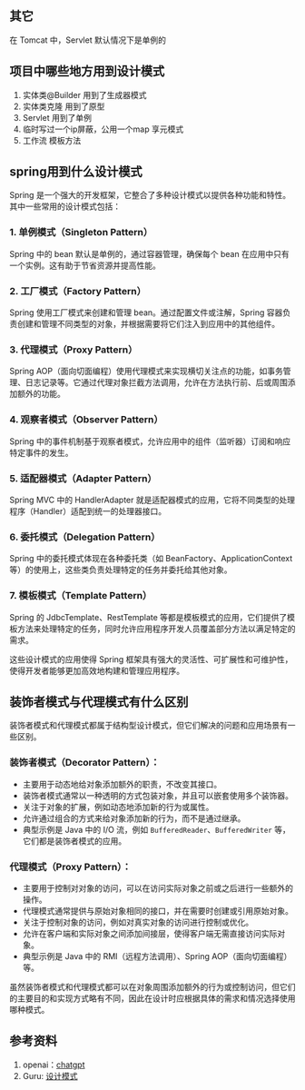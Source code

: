 ## 其它
在 Tomcat 中，Servlet 默认情况下是单例的

## 项目中哪些地方用到设计模式
1. 实体类@Builder 用到了生成器模式
2. 实体类克隆 用到了原型
3. Servlet 用到了单例
4. 临时写过一个ip屏蔽，公用一个map 享元模式
5. 工作流 模板方法

## spring用到什么设计模式
Spring 是一个强大的开发框架，它整合了多种设计模式以提供各种功能和特性。其中一些常用的设计模式包括：

### 1. 单例模式（Singleton Pattern）
Spring 中的 bean 默认是单例的，通过容器管理，确保每个 bean 在应用中只有一个实例。这有助于节省资源并提高性能。

### 2. 工厂模式（Factory Pattern）
Spring 使用工厂模式来创建和管理 bean。通过配置文件或注解，Spring 容器负责创建和管理不同类型的对象，并根据需要将它们注入到应用中的其他组件。

### 3. 代理模式（Proxy Pattern）
Spring AOP（面向切面编程）使用代理模式来实现横切关注点的功能，如事务管理、日志记录等。它通过代理对象拦截方法调用，允许在方法执行前、后或周围添加额外的功能。

### 4. 观察者模式（Observer Pattern）
Spring 中的事件机制基于观察者模式，允许应用中的组件（监听器）订阅和响应特定事件的发生。

### 5. 适配器模式（Adapter Pattern）
Spring MVC 中的 HandlerAdapter 就是适配器模式的应用，它将不同类型的处理程序（Handler）适配到统一的处理器接口。

### 6. 委托模式（Delegation Pattern）
Spring 中的委托模式体现在各种委托类（如 BeanFactory、ApplicationContext 等）的使用上，这些类负责处理特定的任务并委托给其他对象。

### 7. 模板模式（Template Pattern）
Spring 的 JdbcTemplate、RestTemplate 等都是模板模式的应用，它们提供了模板方法来处理特定的任务，同时允许应用程序开发人员覆盖部分方法以满足特定的需求。

这些设计模式的应用使得 Spring 框架具有强大的灵活性、可扩展性和可维护性，使得开发者能够更加高效地构建和管理应用程序。


## 装饰者模式与代理模式有什么区别
装饰者模式和代理模式都属于结构型设计模式，但它们解决的问题和应用场景有一些区别。

### 装饰者模式（Decorator Pattern）：
- 主要用于动态地给对象添加额外的职责，不改变其接口。
- 装饰者模式通常以一种透明的方式包装对象，并且可以嵌套使用多个装饰器。
- 关注于对象的扩展，例如动态地添加新的行为或属性。
- 允许通过组合的方式来给对象添加新的行为，而不是通过继承。
- 典型示例是 Java 中的 I/O 流，例如 `BufferedReader`、`BufferedWriter` 等，它们都是装饰者模式的应用。

### 代理模式（Proxy Pattern）：
- 主要用于控制对对象的访问，可以在访问实际对象之前或之后进行一些额外的操作。
- 代理模式通常提供与原始对象相同的接口，并在需要时创建或引用原始对象。
- 关注于控制对象的访问，例如对真实对象的访问进行控制或优化。
- 允许在客户端和实际对象之间添加间接层，使得客户端无需直接访问实际对象。
- 典型示例是 Java 中的 RMI（远程方法调用）、Spring AOP（面向切面编程）等。

虽然装饰者模式和代理模式都可以在对象周围添加额外的行为或控制访问，但它们的主要目的和实现方式略有不同，因此在设计时应根据具体的需求和情况选择使用哪种模式。


## 参考资料
1. openai：[chatgpt](https://chat.openai.com/)
2. Guru: [设计模式](https://refactoringguru.cn/design-patterns/catalog)